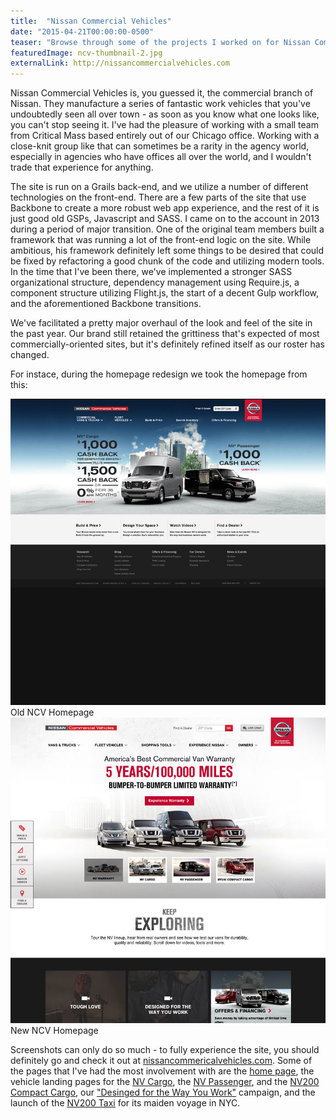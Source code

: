 ```yaml
---
title:  "Nissan Commercial Vehicles"
date: "2015-04-21T00:00:00-0500"
teaser: "Browse through some of the projects I worked on for Nissan Commercial Vehicles with my front-end team."
featuredImage: ncv-thumbnail-2.jpg
externalLink: http://nissancommercialvehicles.com
---
```


Nissan Commercial Vehicles is, you guessed it, the commercial branch of Nissan. They manufacture a series of fantastic work vehicles that you've undoubtedly seen all over town - as soon as you know what one looks like, you can't stop seeing it. I've had the pleasure of working with a small team from Critical Mass based entirely out of our Chicago office. Working with a close-knit group like that can sometimes be a rarity in the agency world, especially in agencies who have offices all over the world, and I wouldn't trade that experience for anything.

The site is run on a Grails back-end, and we utilize a number of different technologies on the front-end. There are a few parts of the site that use Backbone to create a more robust web app experience, and the rest of it is just good old GSPs, Javascript and SASS. I came on to the account in 2013 during a period of major transition. One of the original team members built a framework that was running a lot of the front-end logic on the site. While ambitious, his framework definitely left some things to be desired that could be fixed by refactoring a good chunk of the code and utilizing modern tools. In the time that I've been there, we've implemented a stronger SASS organizational structure, dependency management using Require.js, a component structure utilizing Flight.js, the start of a decent Gulp workflow, and the aforementioned Backbone transitions.

We've facilitated a pretty major overhaul of the look and feel of the site in the past year. Our brand still retained the grittiness that's expected of most commercially-oriented sites, but it's definitely refined itself as our roster has changed.

For instace, during the homepage redesign we took the homepage from this:

<div class="image-container half-image">
  <div>
    <img src="./ncv-home-old.jpg" alt="Old NCV Homepage" />
    <a class="image-caption">Old NCV Homepage</a>
  </div>
  <div>
    <img src="./ncv-home.jpg" alt="New NCV Homepage" />
    <a class="image-caption">New NCV Homepage</a>
  </div>
</div>

Screenshots can only do so much - to fully experience the site, you should definitely go and check it out at <a href="http://nissancommercialvehicles.com" target="_blank">nissancommericalvehicles.com</a>. Some of the pages that I've had the most involvement with are the <a href="http://nissancommercialvehicles.com" target="_blank">home page</a>, the vehicle landing pages for the <a href="http://www.nissancommercialvehicles.com/nv-cargo" target="_blank">NV Cargo</a>, the <a href="http://www.nissancommercialvehicles.com/nv-passenger" target="_blank">NV Passenger</a>, and the <a href="http://www.nissancommercialvehicles.com/nv200-compact-cargo" target="_blank">NV200 Compact Cargo</a>, our <a href="http://www.nissancommercialvehicles.com/way-you-work" target="_blank">"Desinged for the Way You Work"</a> campaign, and the launch of the <a href="http://www.nissancommercialvehicles.com/nv200-taxi" target="_blank">NV200 Taxi</a> for its maiden voyage in NYC.
